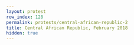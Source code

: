```yaml
---
layout: protest
row_index: 128
permalink: protests/central-african-republic-2
title: Central African Republic, February 2018
hidden: true
---
```


